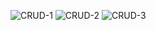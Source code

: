 
![CRUD-1](https://user-images.githubusercontent.com/74317863/156565581-639d3dba-8550-4c3d-a5f7-b045e7044325.png)
![CRUD-2](https://user-images.githubusercontent.com/74317863/156565588-d76f472a-104b-4152-a81c-52db184cfa0b.png)
![CRUD-3](https://user-images.githubusercontent.com/74317863/156565589-9c6523a7-db76-46ff-b28e-b9190eb69f1d.png)
